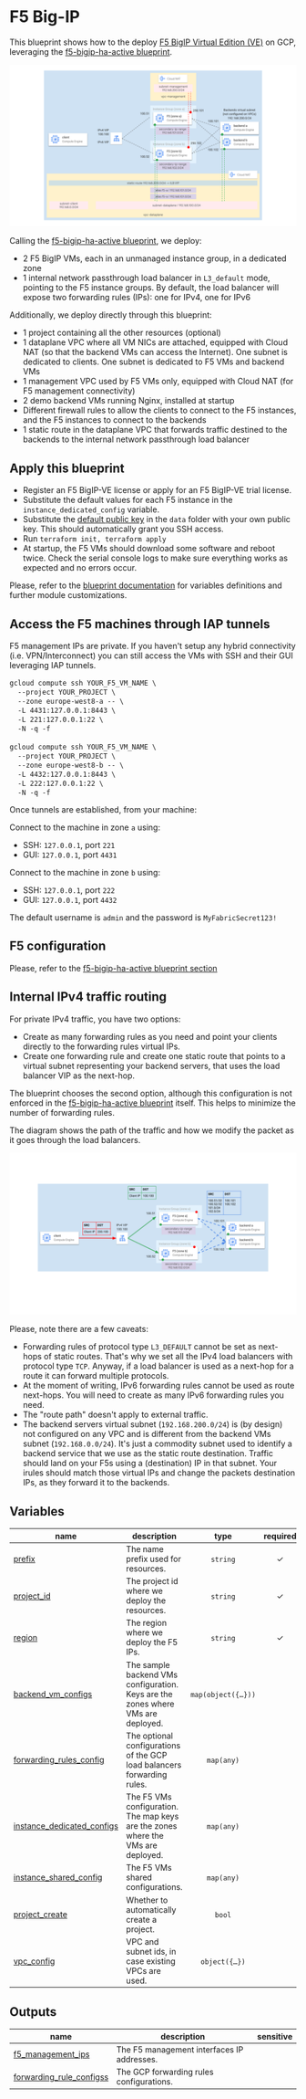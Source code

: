# F5 Big-IP

This blueprint shows how to the deploy [F5 BigIP Virtual Edition (VE)](https://www.f5.com/trials/big-ip-virtual-edition) on GCP, leveraging the [f5-bigip-ha-active blueprint](../f5-bigip-ha-active/README.md).

<p align="center">
  <img src="diagram.svg" alt="Networking diagram">
</p>

Calling the [f5-bigip-ha-active blueprint](../f5-bigip-ha-active/README.md), we deploy:
- 2 F5 BigIP VMs, each in an unmanaged instance group, in a dedicated zone
- 1 internal network passthrough load balancer in `L3_default` mode, pointing to the F5 instance groups. By default, the load balancer will expose two forwarding rules (IPs): one for IPv4, one for IPv6

Additionally, we deploy directly through this blueprint:
- 1 project containing all the other resources (optional)
- 1 dataplane VPC where all VM NICs are attached, equipped with Cloud NAT (so that the backend VMs can access the Internet). One subnet is dedicated to clients. One subnet is dedicated to F5 VMs and backend VMs
- 1 management VPC used by F5 VMs only, equipped with Cloud NAT (for F5 management connectivity)
- 2 demo backend VMs running Nginx, installed at startup
- Different firewall rules to allow the clients to connect to the F5 instances, and the F5 instances to connect to the backends
- 1 static route in the dataplane VPC that forwards traffic destined to the backends to the internal network passthrough load balancer

## Apply this blueprint

- Register an F5 BigIP-VE license or apply for an F5 BigIP-VE trial license.
- Substitute the default values for each F5 instance in the `instance_dedicated_config` variable.
- Substitute the [default public key](data/my_key.pub) in the `data` folder with your own public key. This should automatically grant you SSH access.
- Run `terraform init, terraform apply`
- At startup, the F5 VMs should download some software and reboot twice. Check the serial console logs to make sure everything works as expected and no errors occur.

Please, refer to the [blueprint documentation](../f5-bigip-ha-active/README.md) for variables definitions and further module customizations.

## Access the F5 machines through IAP tunnels

F5 management IPs are private. If you haven't setup any hybrid connectivity (i.e. VPN/Interconnect) you can still access the VMs with SSH and their GUI leveraging IAP tunnels.

```shell
gcloud compute ssh YOUR_F5_VM_NAME \
  --project YOUR_PROJECT \
  --zone europe-west8-a -- \
  -L 4431:127.0.0.1:8443 \
  -L 221:127.0.0.1:22 \
  -N -q -f

gcloud compute ssh YOUR_F5_VM_NAME \
  --project YOUR_PROJECT \
  --zone europe-west8-b -- \
  -L 4432:127.0.0.1:8443 \
  -L 222:127.0.0.1:22 \
  -N -q -f
```

Once tunnels are established, from your machine:

Connect to the machine in zone `a` using:
- SSH: `127.0.0.1`, port `221`
- GUI: `127.0.0.1`, port `4431`

Connect to the machine in zone `b` using:
- SSH: `127.0.0.1`, port `222`
- GUI: `127.0.0.1`, port `4432`

The default username is `admin` and the password is `MyFabricSecret123!`

## F5 configuration

Please, refer to the [f5-bigip-ha-active blueprint section](../f5-bigip-ha-active/README.md#f5-configuration)

## Internal IPv4 traffic routing

For private IPv4 traffic, you have two options:

- Create as many forwarding rules as you need and point your clients directly to the forwarding rules virtual IPs.
- Create one forwarding rule and create one static route that points to a virtual subnet representing your backend servers, that uses the load balancer VIP as the next-hop.

The blueprint chooses the second option, although this configuration is not enforced in the [f5-bigip-ha-active blueprint](../f5-bigip-ha-active/README.md) itself. This helps to minimize the number of forwarding rules.

The diagram shows the path of the traffic and how we modify the packet as it goes through the load balancers.

<p align="center">
  <img src="diagram-flow.svg" alt="IPv4 traffic flow diagram">
</p>

Please, note there are a few caveats:

- Forwarding rules of protocol type `L3_DEFAULT` cannot be set as next-hops of static routes. That's why we set all the IPv4 load balancers with protocol type `TCP`. Anyway, if a load balancer is used as a next-hop for a route it can forward multiple protocols.
- At the moment of writing, IPv6 forwarding rules cannot be used as route next-hops. You will need to create as many IPv6 forwarding rules you need.
- The "route path" doesn't apply to external traffic.
- The backend servers virtual subnet (`192.168.200.0/24`) is (by design) not configured on any VPC and is different from the backend VMs subnet (`192.168.0.0/24`). It's just a commodity subnet used to identify a backend service that we use as the static route destination. Traffic should land on your F5s using a (destination) IP in that subnet. Your irules should match those virtual IPs and change the packets destination IPs, as they forward it to the backends.
<!-- BEGIN TFDOC -->
## Variables

| name | description | type | required | default |
|---|---|:---:|:---:|:---:|
| [prefix](variables.tf#L82) | The name prefix used for resources. | <code>string</code> | ✓ |  |
| [project_id](variables.tf#L93) | The project id where we deploy the resources. | <code>string</code> | ✓ |  |
| [region](variables.tf#L98) | The region where we deploy the F5 IPs. | <code>string</code> | ✓ |  |
| [backend_vm_configs](variables.tf#L17) | The sample backend VMs configuration. Keys are the zones where VMs are deployed. | <code title="map&#40;object&#40;&#123;&#10;  address        &#61; string&#10;  instance_type  &#61; string&#10;  startup_script &#61; string&#10;&#125;&#41;&#41;">map&#40;object&#40;&#123;&#8230;&#125;&#41;&#41;</code> |  | <code title="&#123;&#10;  a &#61; &#123;&#10;    address        &#61; &#34;192.168.100.101&#34;&#10;    instance_type  &#61; &#34;e2-micro&#34;&#10;    startup_script &#61; &#34;apt update &#38;&#38; apt install -y nginx&#34;&#10;  &#125;&#10;  b &#61; &#123;&#10;    address        &#61; &#34;192.168.100.102&#34;&#10;    instance_type  &#61; &#34;e2-micro&#34;&#10;    startup_script &#61; &#34;apt update &#38;&#38; apt install -y nginx&#34;&#10;  &#125;&#10;&#125;">&#123;&#8230;&#125;</code> |
| [forwarding_rules_config](variables.tf#L38) | The optional configurations of the GCP load balancers forwarding rules. | <code>map&#40;any&#41;</code> |  | <code title="&#123;&#10;  &#34;ipv4&#34; &#61; &#123;&#10;    address  &#61; &#34;192.168.100.100&#34;&#10;    protocol &#61; &#34;TCP&#34;&#10;  &#125;&#10;  &#34;ipv6&#34; &#61; &#123;&#10;    ip_version &#61; &#34;IPV6&#34;&#10;  &#125;&#10;&#125;">&#123;&#8230;&#125;</code> |
| [instance_dedicated_configs](variables.tf#L52) | The F5 VMs configuration. The map keys are the zones where the VMs are deployed. | <code>map&#40;any&#41;</code> |  | <code title="&#123;&#10;  a &#61; &#123;&#10;    license_key &#61; &#34;AAAAA-BBBBB-CCCCC-DDDDD-EEEEEEE&#34;&#10;    network_config &#61; &#123;&#10;      alias_ip_range_address &#61; &#34;192.168.101.0&#47;24&#34;&#10;      alias_ip_range_name    &#61; &#34;f5-a&#34;&#10;    &#125;&#10;  &#125;&#10;  b &#61; &#123;&#10;    license_key &#61; &#34;AAAAA-BBBBB-CCCCC-DDDDD-EEEEEEE&#34;&#10;    network_config &#61; &#123;&#10;      alias_ip_range_address &#61; &#34;192.168.102.0&#47;24&#34;&#10;      alias_ip_range_name    &#61; &#34;f5-b&#34;&#10;    &#125;&#10;  &#125;&#10;&#125;">&#123;&#8230;&#125;</code> |
| [instance_shared_config](variables.tf#L73) | The F5 VMs shared configurations. | <code>map&#40;any&#41;</code> |  | <code title="&#123;&#10;  enable_ipv6    &#61; true&#10;  ssh_public_key &#61; &#34;.&#47;data&#47;mykey.pub&#34;&#10;&#125;">&#123;&#8230;&#125;</code> |
| [project_create](variables.tf#L87) | Whether to automatically create a project. | <code>bool</code> |  | <code>false</code> |
| [vpc_config](variables.tf#L103) | VPC and subnet ids, in case existing VPCs are used. | <code title="object&#40;&#123;&#10;  backend_vms_cidr &#61; string &#35; used by F5s. Not configured on the VPC.&#10;  dataplane &#61; object&#40;&#123;&#10;    subnets &#61; map&#40;object&#40;&#123;&#10;      cidr                &#61; optional&#40;string&#41;&#10;      secondary_ip_ranges &#61; optional&#40;map&#40;string&#41;&#41; &#35; name -&#62; cidr&#10;    &#125;&#41;&#41;&#10;  &#125;&#41;&#10;  management &#61; object&#40;&#123;&#10;    subnets &#61; map&#40;object&#40;&#123;&#10;      cidr                &#61; optional&#40;string&#41;&#10;      secondary_ip_ranges &#61; optional&#40;map&#40;string&#41;&#41; &#35; name -&#62; cidr&#10;    &#125;&#41;&#41;&#10;  &#125;&#41;&#10;&#125;&#41;">object&#40;&#123;&#8230;&#125;&#41;</code> |  | <code title="&#123;&#10;  backend_vms_cidr &#61; &#34;192.168.200.0&#47;24&#34;&#10;  dataplane &#61; &#123;&#10;    subnets &#61; &#123;&#10;      clients &#61; &#123;&#10;        cidr &#61; &#34;192.168.0.0&#47;24&#34;&#10;      &#125;&#10;      dataplane &#61; &#123;&#10;        cidr &#61; &#34;192.168.100.0&#47;24&#34;&#10;        secondary_ip_ranges &#61; &#123;&#10;          f5-a &#61; &#34;192.168.101.0&#47;24&#34;&#10;          f5-b &#61; &#34;192.168.102.0&#47;24&#34;&#10;        &#125;&#10;      &#125;&#10;    &#125;&#10;  &#125;&#10;  management &#61; &#123;&#10;    subnets &#61; &#123;&#10;      management &#61; &#123;&#10;        cidr &#61; &#34;192.168.250.0&#47;24&#34;&#10;      &#125;&#10;    &#125;&#10;  &#125;&#10;&#125;">&#123;&#8230;&#125;</code> |

## Outputs

| name | description | sensitive |
|---|---|:---:|
| [f5_management_ips](outputs.tf#L17) | The F5 management interfaces IP addresses. |  |
| [forwarding_rule_configss](outputs.tf#L22) | The GCP forwarding rules configurations. |  |
<!-- END TFDOC -->
